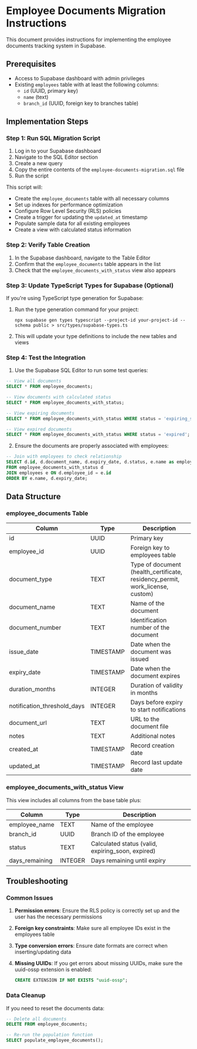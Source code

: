 # Employee Documents Migration Instructions

This document provides instructions for implementing the employee documents tracking system in Supabase.

## Prerequisites

- Access to Supabase dashboard with admin privileges
- Existing `employees` table with at least the following columns:
  - `id` (UUID, primary key)
  - `name` (text)
  - `branch_id` (UUID, foreign key to branches table)

## Implementation Steps

### Step 1: Run SQL Migration Script

1. Log in to your Supabase dashboard
2. Navigate to the SQL Editor section
3. Create a new query
4. Copy the entire contents of the `employee-documents-migration.sql` file
5. Run the script

This script will:
- Create the `employee_documents` table with all necessary columns
- Set up indexes for performance optimization
- Configure Row Level Security (RLS) policies
- Create a trigger for updating the `updated_at` timestamp
- Populate sample data for all existing employees
- Create a view with calculated status information

### Step 2: Verify Table Creation

1. In the Supabase dashboard, navigate to the Table Editor
2. Confirm that the `employee_documents` table appears in the list
3. Check that the `employee_documents_with_status` view also appears

### Step 3: Update TypeScript Types for Supabase (Optional)

If you're using TypeScript type generation for Supabase:

1. Run the type generation command for your project:
   ```
   npx supabase gen types typescript --project-id your-project-id --schema public > src/types/supabase-types.ts
   ```
2. This will update your type definitions to include the new tables and views

### Step 4: Test the Integration

1. Use the Supabase SQL Editor to run some test queries:

```sql
-- View all documents
SELECT * FROM employee_documents;

-- View documents with calculated status
SELECT * FROM employee_documents_with_status;

-- View expiring documents
SELECT * FROM employee_documents_with_status WHERE status = 'expiring_soon';

-- View expired documents
SELECT * FROM employee_documents_with_status WHERE status = 'expired';
```

2. Ensure the documents are properly associated with employees:

```sql
-- Join with employees to check relationship
SELECT d.id, d.document_name, d.expiry_date, d.status, e.name as employee_name
FROM employee_documents_with_status d
JOIN employees e ON d.employee_id = e.id
ORDER BY e.name, d.expiry_date;
```

## Data Structure

### employee_documents Table

| Column | Type | Description |
|--------|------|-------------|
| id | UUID | Primary key |
| employee_id | UUID | Foreign key to employees table |
| document_type | TEXT | Type of document (health_certificate, residency_permit, work_license, custom) |
| document_name | TEXT | Name of the document |
| document_number | TEXT | Identification number of the document |
| issue_date | TIMESTAMP | Date when the document was issued |
| expiry_date | TIMESTAMP | Date when the document expires |
| duration_months | INTEGER | Duration of validity in months |
| notification_threshold_days | INTEGER | Days before expiry to start notifications |
| document_url | TEXT | URL to the document file |
| notes | TEXT | Additional notes |
| created_at | TIMESTAMP | Record creation date |
| updated_at | TIMESTAMP | Record last update date |

### employee_documents_with_status View

This view includes all columns from the base table plus:

| Column | Type | Description |
|--------|------|-------------|
| employee_name | TEXT | Name of the employee |
| branch_id | UUID | Branch ID of the employee |
| status | TEXT | Calculated status (valid, expiring_soon, expired) |
| days_remaining | INTEGER | Days remaining until expiry |

## Troubleshooting

### Common Issues

1. **Permission errors**: Ensure the RLS policy is correctly set up and the user has the necessary permissions

2. **Foreign key constraints**: Make sure all employee IDs exist in the employees table

3. **Type conversion errors**: Ensure date formats are correct when inserting/updating data

4. **Missing UUIDs**: If you get errors about missing UUIDs, make sure the uuid-ossp extension is enabled:
   ```sql
   CREATE EXTENSION IF NOT EXISTS "uuid-ossp";
   ```

### Data Cleanup

If you need to reset the documents data:

```sql
-- Delete all documents
DELETE FROM employee_documents;

-- Re-run the population function
SELECT populate_employee_documents();
``` 